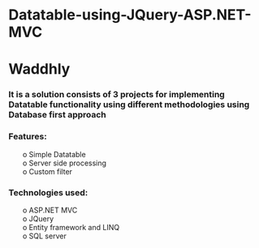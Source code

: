 # Datatable-using-JQuery-ASP.NET-MVC

# Waddhly
### It is a solution consists of 3 projects for implementing Datatable functionality using different methodologies using Database first approach
### Features: <br>
&emsp;&emsp;o Simple Datatable
<br>
&emsp;&emsp;o Server side processing
<br>
&emsp;&emsp;o Custom filter
<br>
### Technologies used: <br>
&emsp;&emsp;o ASP.NET MVC<br>
&emsp;&emsp;o JQuery<br>
&emsp;&emsp;o Entity framework and LINQ <br>
&emsp;&emsp;o SQL server<br>
